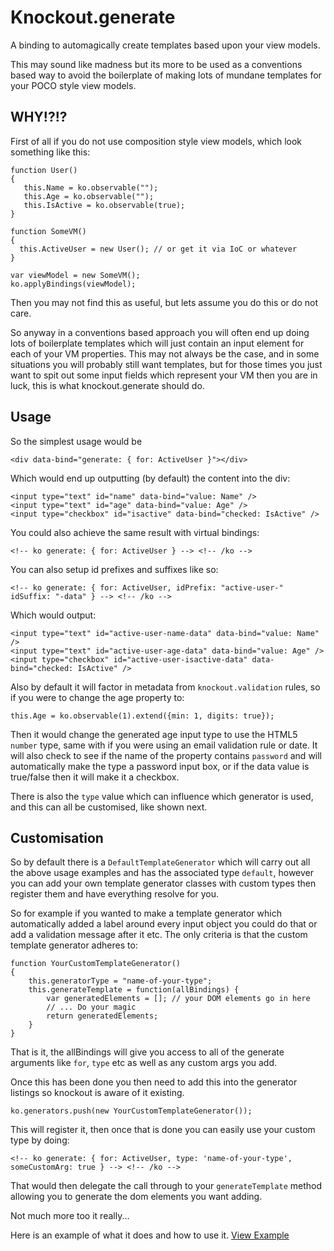 # Knockout.generate

A binding to automagically create templates based upon your view models.

This may sound like madness but its more to be used as a conventions based way to avoid the boilerplate of making lots of mundane templates for your POCO style view models.

## WHY!?!?

First of all if you do not use composition style view models, which look something like this:

```
function User()
{
   this.Name = ko.observable("");
   this.Age = ko.observable("");
   this.IsActive = ko.observable(true);
}

function SomeVM()
{
  this.ActiveUser = new User(); // or get it via IoC or whatever
}

var viewModel = new SomeVM();
ko.applyBindings(viewModel);
```

Then you may not find this as useful, but lets assume you do this or do not care.
 
So anyway in a conventions based approach you will often end up doing lots of boilerplate templates which will just 
contain an input element for each of your VM properties. This may not always be the case, and in some situations 
you will probably still want templates, but for those times you just want to spit out some input fields which represent 
your VM then you are in luck, this is what knockout.generate should do.

## Usage

So the simplest usage would be
```
<div data-bind="generate: { for: ActiveUser }"></div>
```

Which would end up outputting (by default) the content into the div:
```
<input type="text" id="name" data-bind="value: Name" />
<input type="text" id="age" data-bind="value: Age" />
<input type="checkbox" id="isactive" data-bind="checked: IsActive" />
```

You could also achieve the same result with virtual bindings:
```
<!-- ko generate: { for: ActiveUser } --> <!-- /ko -->
```

You can also setup id prefixes and suffixes like so:

```
<!-- ko generate: { for: ActiveUser, idPrefix: "active-user-" idSuffix: "-data" } --> <!-- /ko -->
```

Which would output:

```
<input type="text" id="active-user-name-data" data-bind="value: Name" />
<input type="text" id="active-user-age-data" data-bind="value: Age" />
<input type="checkbox" id="active-user-isactive-data" data-bind="checked: IsActive" />
```

Also by default it will factor in metadata from `knockout.validation` rules, so if you were to change the age property to:

```
this.Age = ko.observable(1).extend({min: 1, digits: true});
```

Then it would change the generated age input type to use the HTML5 `number` type, same with if you were using an email 
validation rule or date. It will also check to see if the name of the property contains `password` and will automatically 
make the type a password input box, or if the data value is true/false then it will make it a checkbox.

There is also the `type` value which can influence which generator is used, and this can all be customised, like shown next.


## Customisation

So by default there is a `DefaultTemplateGenerator` which will carry out all the above usage examples and has the associated 
type `default`, however you can add your own template generator classes with custom types then register them and have everything 
resolve for you.

So for example if you wanted to make a template generator which automatically added a label around every input object you could do that 
or add a validation message after it etc. The only criteria is that the custom template generator adheres to:

```
function YourCustomTemplateGenerator()
{
    this.generatorType = "name-of-your-type";
    this.generateTemplate = function(allBindings) {
        var generatedElements = []; // your DOM elements go in here
        // ... Do your magic
        return generatedElements;
    }
}
```

That is it, the allBindings will give you access to all of the generate arguments like `for`, `type` etc as well as any custom args you add.

Once this has been done you then need to add this into the generator listings so knockout is aware of it existing.

```
ko.generators.push(new YourCustomTemplateGenerator());
```

This will register it, then once that is done you can easily use your custom type by doing:

```
<!-- ko generate: { for: ActiveUser, type: 'name-of-your-type', someCustomArg: true } --> <!-- /ko -->
```

That would then delegate the call through to your `generateTemplate` method allowing you to generate the dom elements you want adding.

Not much more too it really...

Here is an example of what it does and how to use it.
[View Example](https://rawgithub.com/grofit/knockout.generate/master/example/index.html)